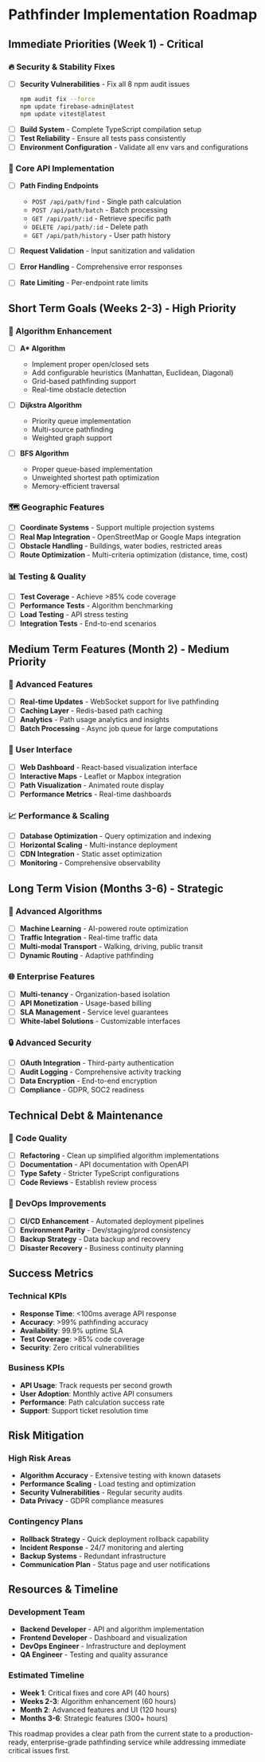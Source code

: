 # Pathfinder Implementation Roadmap

## Immediate Priorities (Week 1) - Critical

### 🔥 Security & Stability Fixes
- [ ] **Security Vulnerabilities** - Fix all 8 npm audit issues
  ```bash
  npm audit fix --force
  npm update firebase-admin@latest
  npm update vitest@latest
  ```
- [ ] **Build System** - Complete TypeScript compilation setup
- [ ] **Test Reliability** - Ensure all tests pass consistently
- [ ] **Environment Configuration** - Validate all env vars and configurations

### 🚀 Core API Implementation  
- [ ] **Path Finding Endpoints**
  - `POST /api/path/find` - Single path calculation
  - `POST /api/path/batch` - Batch processing
  - `GET /api/path/:id` - Retrieve specific path
  - `DELETE /api/path/:id` - Delete path
  - `GET /api/path/history` - User path history

- [ ] **Request Validation** - Input sanitization and validation
- [ ] **Error Handling** - Comprehensive error responses
- [ ] **Rate Limiting** - Per-endpoint rate limits

## Short Term Goals (Weeks 2-3) - High Priority

### 🧠 Algorithm Enhancement
- [ ] **A\* Algorithm**
  - Implement proper open/closed sets
  - Add configurable heuristics (Manhattan, Euclidean, Diagonal)
  - Grid-based pathfinding support
  - Real-time obstacle detection

- [ ] **Dijkstra Algorithm**
  - Priority queue implementation
  - Multi-source pathfinding
  - Weighted graph support

- [ ] **BFS Algorithm**
  - Proper queue-based implementation
  - Unweighted shortest path optimization
  - Memory-efficient traversal

### 🗺️ Geographic Features
- [ ] **Coordinate Systems** - Support multiple projection systems
- [ ] **Real Map Integration** - OpenStreetMap or Google Maps integration
- [ ] **Obstacle Handling** - Buildings, water bodies, restricted areas
- [ ] **Route Optimization** - Multi-criteria optimization (distance, time, cost)

### 📊 Testing & Quality
- [ ] **Test Coverage** - Achieve >85% code coverage
- [ ] **Performance Tests** - Algorithm benchmarking
- [ ] **Load Testing** - API stress testing
- [ ] **Integration Tests** - End-to-end scenarios

## Medium Term Features (Month 2) - Medium Priority

### 🔧 Advanced Features
- [ ] **Real-time Updates** - WebSocket support for live pathfinding
- [ ] **Caching Layer** - Redis-based path caching
- [ ] **Analytics** - Path usage analytics and insights
- [ ] **Batch Processing** - Async job queue for large computations

### 🎨 User Interface
- [ ] **Web Dashboard** - React-based visualization interface
- [ ] **Interactive Maps** - Leaflet or Mapbox integration
- [ ] **Path Visualization** - Animated route display
- [ ] **Performance Metrics** - Real-time dashboards

### 📈 Performance & Scaling
- [ ] **Database Optimization** - Query optimization and indexing
- [ ] **Horizontal Scaling** - Multi-instance deployment
- [ ] **CDN Integration** - Static asset optimization
- [ ] **Monitoring** - Comprehensive observability

## Long Term Vision (Months 3-6) - Strategic

### 🚀 Advanced Algorithms
- [ ] **Machine Learning** - AI-powered route optimization
- [ ] **Traffic Integration** - Real-time traffic data
- [ ] **Multi-modal Transport** - Walking, driving, public transit
- [ ] **Dynamic Routing** - Adaptive pathfinding

### 🌐 Enterprise Features  
- [ ] **Multi-tenancy** - Organization-based isolation
- [ ] **API Monetization** - Usage-based billing
- [ ] **SLA Management** - Service level guarantees
- [ ] **White-label Solutions** - Customizable interfaces

### 🔒 Advanced Security
- [ ] **OAuth Integration** - Third-party authentication
- [ ] **Audit Logging** - Comprehensive activity tracking
- [ ] **Data Encryption** - End-to-end encryption
- [ ] **Compliance** - GDPR, SOC2 readiness

## Technical Debt & Maintenance

### 🧹 Code Quality
- [ ] **Refactoring** - Clean up simplified algorithm implementations
- [ ] **Documentation** - API documentation with OpenAPI
- [ ] **Type Safety** - Stricter TypeScript configurations
- [ ] **Code Reviews** - Establish review process

### 🔄 DevOps Improvements
- [ ] **CI/CD Enhancement** - Automated deployment pipelines
- [ ] **Environment Parity** - Dev/staging/prod consistency
- [ ] **Backup Strategy** - Data backup and recovery
- [ ] **Disaster Recovery** - Business continuity planning

## Success Metrics

### Technical KPIs
- **Response Time**: <100ms average API response
- **Accuracy**: >99% pathfinding accuracy
- **Availability**: 99.9% uptime SLA
- **Test Coverage**: >85% code coverage
- **Security**: Zero critical vulnerabilities

### Business KPIs  
- **API Usage**: Track requests per second growth
- **User Adoption**: Monthly active API consumers
- **Performance**: Path calculation success rate
- **Support**: Support ticket resolution time

## Risk Mitigation

### High Risk Areas
- **Algorithm Accuracy** - Extensive testing with known datasets
- **Performance Scaling** - Load testing and optimization
- **Security Vulnerabilities** - Regular security audits
- **Data Privacy** - GDPR compliance measures

### Contingency Plans
- **Rollback Strategy** - Quick deployment rollback capability
- **Incident Response** - 24/7 monitoring and alerting
- **Backup Systems** - Redundant infrastructure
- **Communication Plan** - Status page and user notifications

## Resources & Timeline

### Development Team
- **Backend Developer** - API and algorithm implementation
- **Frontend Developer** - Dashboard and visualization
- **DevOps Engineer** - Infrastructure and deployment
- **QA Engineer** - Testing and quality assurance

### Estimated Timeline
- **Week 1**: Critical fixes and core API (40 hours)
- **Weeks 2-3**: Algorithm enhancement (60 hours)
- **Month 2**: Advanced features and UI (120 hours)
- **Months 3-6**: Strategic features (300+ hours)

This roadmap provides a clear path from the current state to a production-ready, enterprise-grade pathfinding service while addressing immediate critical issues first.